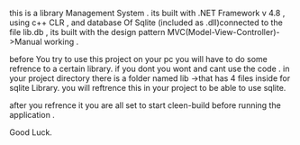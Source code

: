 this is a library Management System .
its built with .NET Framework v 4.8 ,
using c++ CLR ,
and database Of Sqlite (included as .dll)connected to the file lib.db ,
its built  with the design pattern MVC(Model-View-Controller)->Manual working .

before You try to use this project on your pc you will have to do some refrence to a certain library.
if you dont you wont and cant use the code .
in your project directory there is a folder named lib ->that has 4 files inside for sqlite Library.
you will reftrence this in your project to be able to use sqlite.

after you refrence it you are all set to start cleen-build before running the application .

Good Luck.

